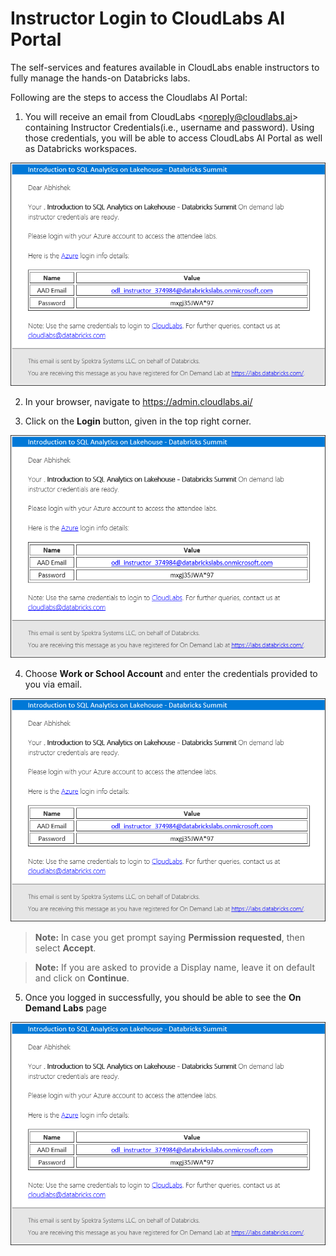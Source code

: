# Instructor Login to CloudLabs AI Portal 

The self-services and features available in CloudLabs enable instructors to fully manage the hands-on Databricks labs. 

Following are the steps to access the Cloudlabs AI Portal:

1. You will receive an email from CloudLabs <<noreply@cloudlabs.ai>> containing Instructor Credentials(i.e., username and password). Using those credentials, you will be able to access CloudLabs AI Portal as well as Databricks workspaces.

 ![email](media/image0.png)

2. In your browser, navigate to https://admin.cloudlabs.ai/

3. Click on the **Login** button, given in the top right corner.

 ![login](media/image0.png)

4. Choose **Work or School Account** and enter the credentials provided to you via email.

 ![workaccount](media/image0.png)

> **Note:** In case you get prompt saying **Permission requested**, then select **Accept**.

> **Note:** If you are asked to provide a Display name, leave it on default and click on **Continue**.
 
5. Once you logged in successfully, you should be able to see the **On Demand Labs** page

 ![ondemandlabs](media/image0.png)
